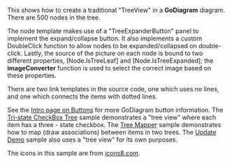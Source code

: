 ﻿This shows how to create a traditional "TreeView" in a **GoDiagram** diagram.
There are 500 nodes in the tree.

The node template makes use of a "TreeExpanderButton" panel to implement the expand/collapse button.
It also implements a custom DoubleClick function to allow nodes to be expanded/collapsed on double-click.
Lastly, the source of the picture on each node is bound to two different properties, [Node.IsTreeLeaf] and
[Node.IsTreeExpanded]; the **imageConverter** function is used to select the correct image
based on these properties.

There are two link templates in the source code, one which uses no lines, and one which connects the items with dotted lines.

See the [Intro page on Buttons](intro/buttons.html) for more GoDiagram button information.
The [Tri-state CheckBox Tree](demo/TriStateCheckBoxTree) sample demonstrates a "tree view" where each item
has a three - state checkbox. The [Tree Mapper](demo/TreeMapper) sample demonstrates how to map (draw associations) between items in two trees.
The [Update Demo](demo/UpdateDemo) sample also uses a "tree view" for its own purposes.

The icons in this sample are from [icons8.com](https://icons8.com).